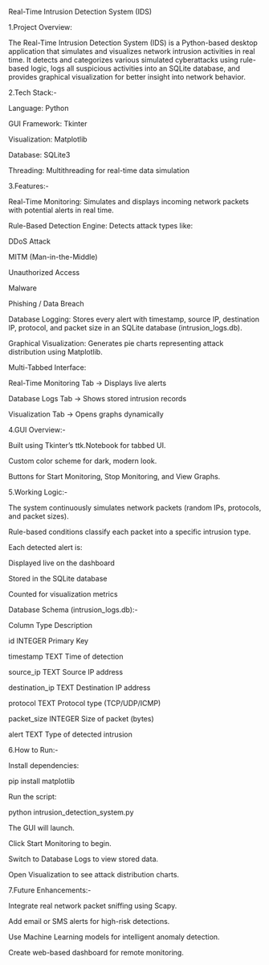Real-Time Intrusion Detection System (IDS)

1.Project Overview:

The Real-Time Intrusion Detection System (IDS) is a Python-based desktop application that simulates and visualizes network intrusion activities in real time.
It detects and categorizes various simulated cyberattacks using rule-based logic, logs all suspicious activities into an SQLite database, and provides graphical visualization for better insight into network behavior.

2.Tech Stack:-

Language: Python

GUI Framework: Tkinter

Visualization: Matplotlib

Database: SQLite3

Threading: Multithreading for real-time data simulation

3.Features:-

Real-Time Monitoring:
Simulates and displays incoming network packets with potential alerts in real time.

Rule-Based Detection Engine:
Detects attack types like:

DDoS Attack

MITM (Man-in-the-Middle)

Unauthorized Access

Malware

Phishing / Data Breach

Database Logging:
Stores every alert with timestamp, source IP, destination IP, protocol, and packet size in an SQLite database (intrusion_logs.db).

Graphical Visualization:
Generates pie charts representing attack distribution using Matplotlib.

Multi-Tabbed Interface:

Real-Time Monitoring Tab → Displays live alerts

Database Logs Tab → Shows stored intrusion records

Visualization Tab → Opens graphs dynamically

4.GUI Overview:-

Built using Tkinter’s ttk.Notebook for tabbed UI.

Custom color scheme for dark, modern look.

Buttons for Start Monitoring, Stop Monitoring, and View Graphs.

5.Working Logic:-

The system continuously simulates network packets (random IPs, protocols, and packet sizes).

Rule-based conditions classify each packet into a specific intrusion type.

Each detected alert is:

Displayed live on the dashboard

Stored in the SQLite database

Counted for visualization metrics

Database Schema (intrusion_logs.db):-

Column	Type	Description

id	INTEGER	Primary Key

timestamp	TEXT	Time of detection

source_ip	TEXT	Source IP address

destination_ip	TEXT	Destination IP address

protocol	TEXT	Protocol type (TCP/UDP/ICMP)

packet_size	INTEGER	Size of packet (bytes)

alert	TEXT	Type of detected intrusion

6.How to Run:-

Install dependencies:

pip install matplotlib

Run the script:

python intrusion_detection_system.py

The GUI will launch.

Click Start Monitoring to begin.

Switch to Database Logs to view stored data.

Open Visualization to see attack distribution charts.

7.Future Enhancements:-

Integrate real network packet sniffing using Scapy.

Add email or SMS alerts for high-risk detections.

Use Machine Learning models for intelligent anomaly detection.

Create web-based dashboard for remote monitoring.

